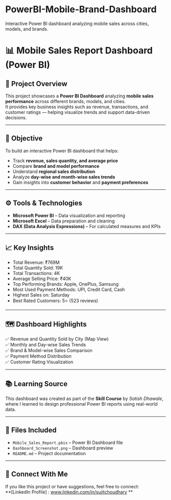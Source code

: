 # PowerBI-Mobile-Brand-Dashboard
Interactive Power BI dashboard analyzing mobile sales across cities, models, and brands.
# 📊 Mobile Sales Report Dashboard (Power BI)

## 🧠 Project Overview
This project showcases a **Power BI Dashboard** analyzing **mobile sales performance** across different brands, models, and cities.  
It provides key business insights such as revenue, transactions, and customer ratings — helping visualize trends and support data-driven decisions.

---

## 🎯 Objective
To build an interactive Power BI dashboard that helps:  
- Track **revenue, sales quantity, and average price**  
- Compare **brand and model performance**  
- Understand **regional sales distribution**  
- Analyze **day-wise and month-wise sales trends**  
- Gain insights into **customer behavior** and **payment preferences**

---

## ⚙️ Tools & Technologies
- **Microsoft Power BI** – Data visualization and reporting  
- **Microsoft Excel** – Data preparation and cleaning  
- **DAX (Data Analysis Expressions)** – For calculated measures and KPIs  

---

## 📈 Key Insights
- Total Revenue: ₹769M  
- Total Quantity Sold: 19K  
- Total Transactions: 4K  
- Average Selling Price: ₹40K  
- Top Performing Brands: Apple, OnePlus, Samsung  
- Most Used Payment Methods: UPI, Credit Card, Cash  
- Highest Sales on: Saturday  
- Best Rated Customers: 5⭐ (523 reviews)

---

## 🗺️ Dashboard Highlights
✅ Revenue and Quantity Sold by City (Map View)  
✅ Monthly and Day-wise Sales Trends  
✅ Brand & Model-wise Sales Comparison  
✅ Payment Method Distribution  
✅ Customer Rating Visualization  

---

## 📚 Learning Source
This dashboard was created as part of the **Skill Course** by *Satish Dhawale*, where I learned to design professional Power BI reports using real-world data.

---

## 📎 Files Included
- `Mobile_Sales_Report.pbix` – Power BI Dashboard file  
- `Dashboard_Screenshot.png` – Dashboard preview  
- `README.md` – Project documentation  

---

## 🔗 Connect With Me
If you like this project or have suggestions, feel free to connect:  
**[LinkedIn Profile] : www.linkedin.com/in/sujitchoudhary **  

